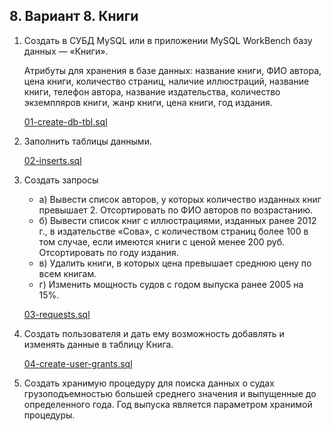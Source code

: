 ## 8. Вариант 8. Книги

1. Создать в СУБД MySQL или в приложении MySQL WorkBench базу данных — «Книги».

    Атрибуты для хранения в базе данных: название книги, ФИО автора, цена книги, количество страниц, наличие иллюстраций, название книги, телефон автора, название издательства, количество экземпляров книги, жанр книги, цена книги, год издания.

    [01-create-db-tbl.sql](./01-create-db-tbl.sql)

2. Заполнить таблицы данными.

    [02-inserts.sql](./02-inserts.sql)

3. Создать запросы
   - а) Вывести список авторов, у которых количество изданных книг превышает 2. Отсортировать по ФИО авторов по возрастанию.
   - б) Вывести список книг с иллюстрациями, изданных ранее 2012 г., в издательстве «Сова», с количеством страниц более 100 в том случае, если имеются книги с ценой менее 200 руб. Отсортировать по году издания.
   - в) Удалить книги, в которых цена превышает среднюю цену по всем книгам.
   - г) Изменить мощность судов с годом выпуска ранее 2005 на 15%.

    [03-requests.sql](./03-requests.sql)

4. Создать пользователя и дать ему возможность добавлять и изменять данные в таблицу Книга.

    [04-create-user-grants.sql](./04-create-user-grants.sql)

5. Создать хранимую процедуру для поиска данных о судах грузоподъемностью большей среднего значения и выпущенные до определенного года. Год выпуска является параметром хранимой процедуры.

